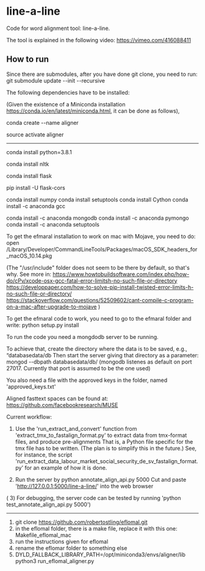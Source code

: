 # line-a-line

Code for word alignment tool: line-a-line.

The tool is explained in the following video:
https://vimeo.com/416088411

## How to run

Since there are submodules, after you have done git clone, you need to run:
git submodule update --init --recursive

The following dependencies have to be installed:

(Given the existence of a Miniconda installation https://conda.io/en/latest/miniconda.html, it can be done as follows),

conda create --name aligner

source activate aligner

---

conda install python=3.8.1

conda install nltk

conda install flask

pip install -U flask-cors

conda install numpy
conda install setuptools
conda install Cython
conda install -c anaconda gcc

conda install -c anaconda mongodb
conda install -c anaconda pymongo
conda install -c anaconda setuptools

To get the efmaral installation to work on mac with Mojave, you need to do:
open /Library/Developer/CommandLineTools/Packages/macOS_SDK_headers_for_macOS_10.14.pkg

(The "/usr/include" folder does not seem to be there by default, so that's why. See more in:
https://www.howtobuildsoftware.com/index.php/how-do/cPv/xcode-osx-gcc-fatal-error-limitsh-no-such-file-or-directory
https://developpaper.com/how-to-solve-pip-install-twisted-error-limits-h-no-such-file-or-directory/
https://stackoverflow.com/questions/52509602/cant-compile-c-program-on-a-mac-after-upgrade-to-mojave
)

To get the efmaral code to work, you need to go to the efmaral folder and write:
python setup.py install

To run the code you need a mongdodb server to be running.

To achieve that, create the directory where the data is to be saved, e.g., “databasedata/db
Then start the server giving that directory as a parameter:
mongod --dbpath databasedata/db/
(mongodb listenes as default on port 27017. Currently that port is assumed to be the one used)

You also need a file with the approved keys in the folder, named 'approved_keys.txt'

Aligned fasttext spaces can be found at:
https://github.com/facebookresearch/MUSE

Current workflow:

1) Use the 'run_extract_and_convert' function from 'extract_tmx_to_fastalign_format.py' to extract data from tmx-format files, and produce pre-alignments
That is, a Python file specific for the tmx file has to be written. (The plan is to simplify this in the future.)
See, for instance, the script 'run_extract_data_labour_market_social_security_de_sv_fastalign_format.py' for an example of how it is done.

2) Run the server by python annotate_align_api.py 5000
Cut and paste 'http://127.0.0.1:5000/line-a-line/' into the web browser

( 3) For debugging, the server code can be tested by running 'python test_annotate_align_api.py 5000')




*****
1) git clone https://github.com/robertostling/eflomal.git
2) in the eflomal folder, there is a make file, replace it with this one: Makefile_eflomal_mac
3) run the instructions given for eflomal
4) rename the eflomar folder to something else
5) DYLD_FALLBACK_LIBRARY_PATH=/opt/miniconda3/envs/aligner/lib python3 run_eflomal_aligner.py
